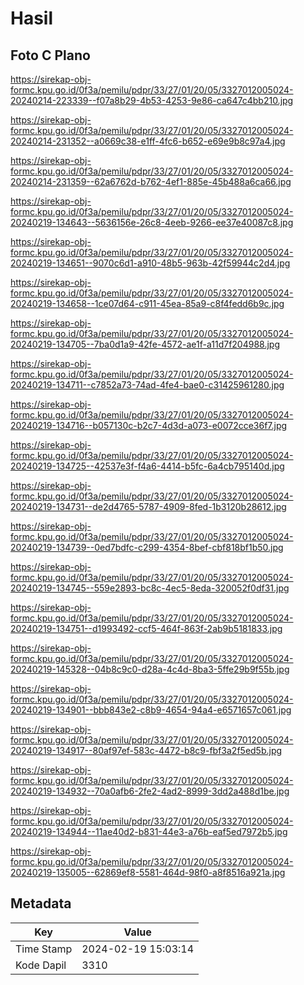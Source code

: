 # Hasil

## Foto C Plano

https://sirekap-obj-formc.kpu.go.id/0f3a/pemilu/pdpr/33/27/01/20/05/3327012005024-20240214-223339--f07a8b29-4b53-4253-9e86-ca647c4bb210.jpg

https://sirekap-obj-formc.kpu.go.id/0f3a/pemilu/pdpr/33/27/01/20/05/3327012005024-20240214-231352--a0669c38-e1ff-4fc6-b652-e69e9b8c97a4.jpg

https://sirekap-obj-formc.kpu.go.id/0f3a/pemilu/pdpr/33/27/01/20/05/3327012005024-20240214-231359--62a6762d-b762-4ef1-885e-45b488a6ca66.jpg

https://sirekap-obj-formc.kpu.go.id/0f3a/pemilu/pdpr/33/27/01/20/05/3327012005024-20240219-134643--5636156e-26c8-4eeb-9266-ee37e40087c8.jpg

https://sirekap-obj-formc.kpu.go.id/0f3a/pemilu/pdpr/33/27/01/20/05/3327012005024-20240219-134651--9070c6d1-a910-48b5-963b-42f59944c2d4.jpg

https://sirekap-obj-formc.kpu.go.id/0f3a/pemilu/pdpr/33/27/01/20/05/3327012005024-20240219-134658--1ce07d64-c911-45ea-85a9-c8f4fedd6b9c.jpg

https://sirekap-obj-formc.kpu.go.id/0f3a/pemilu/pdpr/33/27/01/20/05/3327012005024-20240219-134705--7ba0d1a9-42fe-4572-ae1f-a11d7f204988.jpg

https://sirekap-obj-formc.kpu.go.id/0f3a/pemilu/pdpr/33/27/01/20/05/3327012005024-20240219-134711--c7852a73-74ad-4fe4-bae0-c31425961280.jpg

https://sirekap-obj-formc.kpu.go.id/0f3a/pemilu/pdpr/33/27/01/20/05/3327012005024-20240219-134716--b057130c-b2c7-4d3d-a073-e0072cce36f7.jpg

https://sirekap-obj-formc.kpu.go.id/0f3a/pemilu/pdpr/33/27/01/20/05/3327012005024-20240219-134725--42537e3f-f4a6-4414-b5fc-6a4cb795140d.jpg

https://sirekap-obj-formc.kpu.go.id/0f3a/pemilu/pdpr/33/27/01/20/05/3327012005024-20240219-134731--de2d4765-5787-4909-8fed-1b3120b28612.jpg

https://sirekap-obj-formc.kpu.go.id/0f3a/pemilu/pdpr/33/27/01/20/05/3327012005024-20240219-134739--0ed7bdfc-c299-4354-8bef-cbf818bf1b50.jpg

https://sirekap-obj-formc.kpu.go.id/0f3a/pemilu/pdpr/33/27/01/20/05/3327012005024-20240219-134745--559e2893-bc8c-4ec5-8eda-320052f0df31.jpg

https://sirekap-obj-formc.kpu.go.id/0f3a/pemilu/pdpr/33/27/01/20/05/3327012005024-20240219-134751--d1993492-ccf5-464f-863f-2ab9b5181833.jpg

https://sirekap-obj-formc.kpu.go.id/0f3a/pemilu/pdpr/33/27/01/20/05/3327012005024-20240219-145328--04b8c9c0-d28a-4c4d-8ba3-5ffe29b9f55b.jpg

https://sirekap-obj-formc.kpu.go.id/0f3a/pemilu/pdpr/33/27/01/20/05/3327012005024-20240219-134901--bbb843e2-c8b9-4654-94a4-e6571657c061.jpg

https://sirekap-obj-formc.kpu.go.id/0f3a/pemilu/pdpr/33/27/01/20/05/3327012005024-20240219-134917--80af97ef-583c-4472-b8c9-fbf3a2f5ed5b.jpg

https://sirekap-obj-formc.kpu.go.id/0f3a/pemilu/pdpr/33/27/01/20/05/3327012005024-20240219-134932--70a0afb6-2fe2-4ad2-8999-3dd2a488d1be.jpg

https://sirekap-obj-formc.kpu.go.id/0f3a/pemilu/pdpr/33/27/01/20/05/3327012005024-20240219-134944--11ae40d2-b831-44e3-a76b-eaf5ed7972b5.jpg

https://sirekap-obj-formc.kpu.go.id/0f3a/pemilu/pdpr/33/27/01/20/05/3327012005024-20240219-135005--62869ef8-5581-464d-98f0-a8f8516a921a.jpg


## Metadata

| Key        | Value               |
| ---------- | ------------------- |
| Time Stamp | 2024-02-19 15:03:14 |
| Kode Dapil | 3310                |



